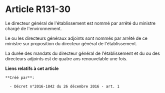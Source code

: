 # Article R131-30

Le directeur général de l'établissement est nommé par arrêté du ministre chargé de l'environnement.

Le ou les directeurs généraux adjoints sont nommés par arrêté de ce ministre sur proposition du directeur général de
l'établissement.

La durée des mandats du directeur général de l'établissement et du ou des directeurs adjoints est de quatre ans renouvelable
une fois.

**Liens relatifs à cet article**

	**Créé par**:

	  - Décret n°2016-1842 du 26 décembre 2016 - art. 1
